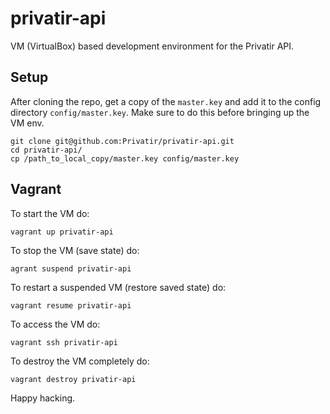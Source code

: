 # privatir-api

VM (VirtualBox) based development environment for the Privatir API.

## Setup

After cloning the repo, get a copy of the `master.key` and add it to
the config directory `config/master.key`. Make sure to do this before
bringing up the VM env.

    git clone git@github.com:Privatir/privatir-api.git
    cd privatir-api/
    cp /path_to_local_copy/master.key config/master.key

## Vagrant

To start the VM do:

    vagrant up privatir-api

To stop the VM (save state) do:

    agrant suspend privatir-api

To restart a suspended VM (restore saved state) do:

    vagrant resume privatir-api

To access the VM do:

    vagrant ssh privatir-api

To destroy the VM completely do:

    vagrant destroy privatir-api

Happy hacking.
